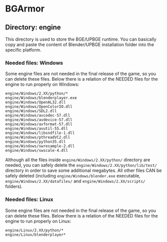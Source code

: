 # BGArmor

## Directory: engine

This directory is used to store the BGE/UPBGE runtime. You can basically copy 
and paste the content of Blender/UPBGE installation folder into the specific 
platform.

### Needed files: Windows

Some engine files are not needed in the final release of the game, so you can
delete these files. Below there is a relation of the NEEDED files for the 
engine to run properly on Windows:

```
engine/Windows/2.XX/python/*
engine/Windows/blenderplayer.exe
engine/Windows/OpenAL32.dll
engine/Windows/OpenColorIO.dll
engine/Windows/SDL2.dll
engine/Windows/avcodec-57.dll
engine/Windows/avdevice-57.dll
engine/Windows/avformat-57.dll
engine/Windows/avutil-55.dll
engine/Windows/libsndfile-1.dll
engine/Windows/pthreadVC2.dll
engine/Windows/python35.dll
engine/Windows/swresample-2.dll
engine/Windows/swscale-4.dll
```

Although all the files inside `engine/Windows/2.XX/python/` directory are 
needed, you can safely delete the `engine/Windows/2.XX/python/lib/test/` 
directory in order to save some additional megabytes. All other files CAN be 
safely deleted (including `engine/Windows/blender.exe` executable, 
`engine/Windows/2.XX/datafiles/` and `engine/Windows/2.XX/scripts/` folders).

### Needed files: Linux

Some engine files are not needed in the final release of the game, so you can
delete these files. Below there is a relation of the NEEDED files for the 
engine to run properly on Linux:

```
engine/Linux/2.XX/python/*
engine/Linux/blenderplayer*
```